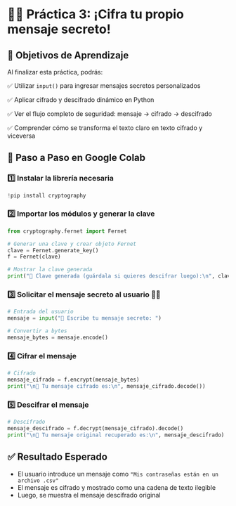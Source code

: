 # 🧠🔐 **Práctica 3: ¡Cifra tu propio mensaje secreto!**

## 🎯 Objetivos de Aprendizaje

Al finalizar esta práctica, podrás:

✅ Utilizar `input()` para ingresar mensajes secretos personalizados

✅ Aplicar cifrado y descifrado dinámico en Python

✅ Ver el flujo completo de seguridad: mensaje → cifrado → descifrado

✅ Comprender cómo se transforma el texto claro en texto cifrado y viceversa

## 🧩 Paso a Paso en Google Colab

### 1️⃣ Instalar la librería necesaria

```python
!pip install cryptography
```

### 2️⃣ Importar los módulos y generar la clave

```python
from cryptography.fernet import Fernet

# Generar una clave y crear objeto Fernet
clave = Fernet.generate_key()
f = Fernet(clave)

# Mostrar la clave generada
print("🔑 Clave generada (guárdala si quieres descifrar luego):\n", clave.decode())
```

### 3️⃣ Solicitar el mensaje secreto al usuario 🧑‍💻

```python
# Entrada del usuario
mensaje = input("📝 Escribe tu mensaje secreto: ")

# Convertir a bytes
mensaje_bytes = mensaje.encode()
```

### 4️⃣ Cifrar el mensaje

```python
# Cifrado
mensaje_cifrado = f.encrypt(mensaje_bytes)
print("\n🔐 Tu mensaje cifrado es:\n", mensaje_cifrado.decode())
```

### 5️⃣ Descifrar el mensaje

```python
# Descifrado
mensaje_descifrado = f.decrypt(mensaje_cifrado).decode()
print("\n📩 Tu mensaje original recuperado es:\n", mensaje_descifrado)
```

## ✅ Resultado Esperado

- El usuario introduce un mensaje como `"Mis contraseñas están en un archivo .csv"`
- El mensaje es cifrado y mostrado como una cadena de texto ilegible
- Luego, se muestra el mensaje descifrado original

